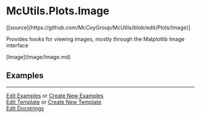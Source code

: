 # <a id="McUtils.Plots.Image">McUtils.Plots.Image</a> 
<div class="docs-source-link" markdown="1">
[[source](https://github.com/McCoyGroup/McUtils/blob/edit/Plots/Image)]
</div>
    
Provides hooks for viewing images, mostly through the Matplotlib Image interface

<div class="container alert alert-secondary bg-light">
  <div class="row">
   <div class="col" markdown="1">
[Image](Image/Image.md)   
</div>
</div>
</div>

## Examples




___

[Edit Examples](https://github.com/McCoyGroup/McUtils/edit/edit/ci/examples/McUtils/Plots/Image.md) or 
[Create New Examples](https://github.com/McCoyGroup/McUtils/new/edit/?filename=ci/examples/McUtils/Plots/Image.md) <br/>
[Edit Template](https://github.com/McCoyGroup/McUtils/edit/edit/ci/docs/McUtils/Plots/Image.md) or 
[Create New Template](https://github.com/McCoyGroup/McUtils/new/edit/?filename=ci/docs/templates/McUtils/Plots/Image.md) <br/>
[Edit Docstrings](https://github.com/McCoyGroup/McUtils/edit/edit/Plots/Image/__init__.py?message=Update%20Docs)